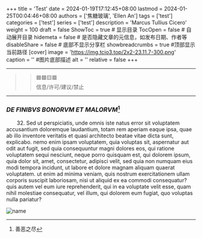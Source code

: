 +++
title = 'Test'
date = 2024-01-19T17:12:45+08:00
lastmod = 2024-01-25T00:04:46+08:00
authors = ['焦糖玻璃', 'Ellen An']
tags = ['test']
categories = ['test']
series = ['test']
description = 'Marcus Tullius Cicero'
weight = 100
draft = false
ShowToc = true  # 显示目录
TocOpen = false # 自动展开目录
hidemeta = false # 是否隐藏文章的元信息，如发布日期、作者等
disableShare = false # 底部不显示分享栏
showbreadcrumbs = true #顶部显示当前路径
[cover]
    image = 'https://img.tcio3.top/2x2-23.11.7-300.png'
    caption = '' #图片底部描述
    alt = ''
    relative = false
+++

----
> > :blue_square::green_square::yellow_square::red_square:  
> > 信息/许可/建议/禁止
----
### *DE FINIBVS BONORVM ET MALORVM*[^1]

&emsp;&emsp;32. Sed ut perspiciatis, unde omnis iste natus error sit voluptatem accusantium doloremque laudantium, totam rem aperiam eaque ipsa, quae ab illo inventore veritatis et quasi architecto beatae vitae dicta sunt, explicabo. nemo enim ipsam voluptatem, quia voluptas sit, aspernatur aut odit aut fugit, sed quia consequuntur magni dolores eos, qui ratione voluptatem sequi nesciunt, neque porro quisquam est, qui dolorem ipsum, quia dolor sit, amet, consectetur, adipisci velit, sed quia non numquam eius modi tempora incidunt, ut labore et dolore magnam aliquam quaerat voluptatem. ut enim ad minima veniam, quis nostrum exercitationem ullam corporis suscipit laboriosam, nisi ut aliquid ex ea commodi consequatur? quis autem vel eum iure reprehenderit, qui in ea voluptate velit esse, quam nihil molestiae consequatur, vel illum, qui dolorem eum fugiat, quo voluptas nulla pariatur?  

![name](path/to/image.png#center)

[^1]: 善恶之尽